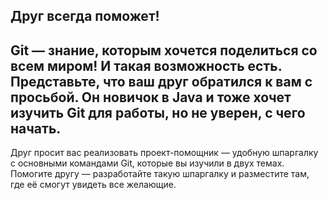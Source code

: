 Друг всегда поможет!
---
Git — знание, которым хочется поделиться со всем миром! И такая возможность есть. Представьте, что ваш друг обратился к вам с просьбой. Он новичок в Java и тоже хочет изучить Git для работы, но не уверен, с чего начать.
---
Друг просит вас реализовать проект-помощник — удобную шпаргалку с основными командами Git, которые вы изучили в двух темах. Помогите другу — разработайте такую шпаргалку и разместите там, где её смогут увидеть все желающие.